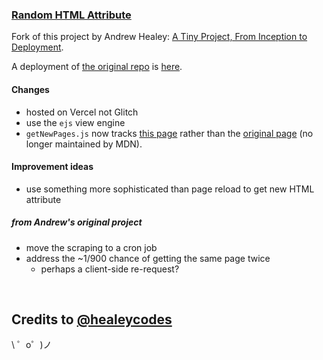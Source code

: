 ### [Random HTML Attribute](https://random-mdn-page-b6lncbu8p-jasper-wongs-projects.vercel.app/)

Fork of this project by Andrew Healey: [A Tiny Project, From Inception to Deployment](https://healeycodes.com/tiny-project-to-completion).

A deployment of [the original repo](https://github.com/healeycodes/random-mdn-page) is [here](https://random-mdn-page-deploy.vercel.app/).

#### Changes 

- hosted on Vercel not Glitch
- use the ```ejs``` view engine
-  ```getNewPages.js``` now tracks [this page](https://developer.mozilla.org/en-US/docs/Web/HTML/Attributes) rather than the [original page](https://developer.mozilla.org/en-US/docs/Web/JavaScript/Index) (no longer maintained by MDN).


#### Improvement ideas 
- use something more sophisticated than page reload to get new HTML attribute
##### from Andrew's original project
- move the scraping to a cron job
- address the ~1/900 chance of getting the same page twice
  - perhaps a client-side re-request?


<br>

Credits to [@healeycodes](https://twitter.com/healeycodes)
-------------------

\ ゜o゜)ノ
